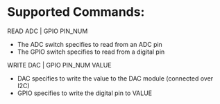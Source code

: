 # Supported Commands:
READ ADC | GPIO PIN_NUM
  - The ADC switch specifies to read from an ADC pin
  - The GPIO switch specifies to read from a digital pin
  
WRITE DAC | GPIO PIN_NUM VALUE
  - DAC specifies to write the value to the DAC module (connected over I2C)
  - GPIO specifies to write the digital pin to VALUE 